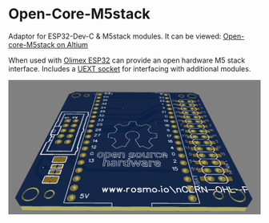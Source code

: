 # Open-Core-M5stack
Adaptor for ESP32-Dev-C &amp; M5stack modules. It can be viewed: [Open-core-M5stack on Altium](https://365.altium.com/files/CDB3C9AB-1C0E-4B25-A3A4-1780F1BBCA1A)

When used with [Olimex ESP32](https://www.olimex.com/Products/IoT/ESP32/ESP32-DevKit-LiPo/open-source-hardware) can provide an open hardware M5 stack interface. Includes a [UEXT socket](https://en.wikipedia.org/wiki/UEXT#Electrical_characteristics) for interfacing with additional modules.

 ![Review board](https://github.com/rosmo-robot/Open-Core-M5stack/blob/main/OpenCoreReview.png)
